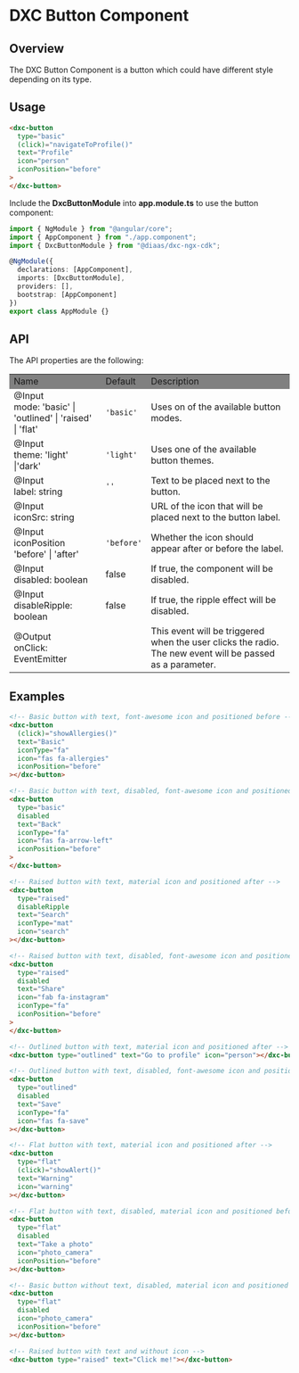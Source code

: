 # DXC Button Component

## Overview

The DXC Button Component is a button which could have different style depending on its type.

## Usage

```html
<dxc-button
  type="basic"
  (click)="navigateToProfile()"
  text="Profile"
  icon="person"
  iconPosition="before"
>
</dxc-button>
```

Include the **DxcButtonModule** into **app.module.ts** to use the button component:

```ts
import { NgModule } from "@angular/core";
import { AppComponent } from "./app.component";
import { DxcButtonModule } from "@diaas/dxc-ngx-cdk";

@NgModule({
  declarations: [AppComponent],
  imports: [DxcButtonModule],
  providers: [],
  bootstrap: [AppComponent]
})
export class AppModule {}
```

## API

The API properties are the following:

<table>
    <tr style="background-color: grey">
        <td>Name</td>
        <td>Default</td>
        <td>Description</td>
    </tr>
    <tr>
        <td>@Input<br>mode: 'basic' | 'outlined' | 'raised' | 'flat'</td>
        <td><code>'basic'</code></td>
        <td>Uses on of the available button modes.</td>
    </tr>
    <tr>
        <td>@Input<br>theme: 'light' |'dark'</td>
        <td><code>'light'</code></td>
        <td>Uses one of the available button themes.</td>
    </tr>
    <tr>
        <td>@Input<br>label: string</td>
        <td><code>''</code></td>
        <td>Text to be placed next to the button.</td>
    </tr>
    <tr>
        <td>@Input<br>iconSrc: string</td>
        <td></td>
        <td>URL of the icon that will be placed next to the button label.</td>
    </tr>
    <tr>
        <td>@Input<br>iconPosition 'before' | 'after'</td>
        <td><code>'before'</code></td>
        <td>Whether the icon should appear after or before the label.</td>
    </tr>
    <tr>
        <td>@Input<br>disabled: boolean</td>
        <td>false</td>
        <td>If true, the component will be disabled.</td>
    </tr>
    <tr>
        <td>@Input<br>disableRipple: boolean</td>
        <td>false</td>
        <td>If true, the ripple effect will be disabled.</td>
    </tr>
      <tr>
        <td>@Output<br>onClick: EventEmitter</td>
        <td></td>
        <td>This event will be triggered when the user clicks the radio. The new event will be passed as a parameter.</td>
    </tr>
</table>

## Examples

```html
<!-- Basic button with text, font-awesome icon and positioned before -->
<dxc-button
  (click)="showAllergies()"
  text="Basic"
  iconType="fa"
  icon="fas fa-allergies"
  iconPosition="before"
></dxc-button>

<!-- Basic button with text, disabled, font-awesome icon and positioned before -->
<dxc-button
  type="basic"
  disabled
  text="Back"
  iconType="fa"
  icon="fas fa-arrow-left"
  iconPosition="before"
>
</dxc-button>

<!-- Raised button with text, material icon and positioned after -->
<dxc-button
  type="raised"
  disableRipple
  text="Search"
  iconType="mat"
  icon="search"
></dxc-button>

<!-- Raised button with text, disabled, font-awesome icon and positioned before -->
<dxc-button
  type="raised"
  disabled
  text="Share"
  icon="fab fa-instagram"
  iconType="fa"
  iconPosition="before"
>
</dxc-button>

<!-- Outlined button with text, material icon and positioned after -->
<dxc-button type="outlined" text="Go to profile" icon="person"></dxc-button>

<!-- Outlined button with text, disabled, font-awesome icon and positioned after -->
<dxc-button
  type="outlined"
  disabled
  text="Save"
  iconType="fa"
  icon="fas fa-save"
></dxc-button>

<!-- Flat button with text, material icon and positioned after -->
<dxc-button
  type="flat"
  (click)="showAlert()"
  text="Warning"
  icon="warning"
></dxc-button>

<!-- Flat button with text, disabled, material icon and positioned before -->
<dxc-button
  type="flat"
  disabled
  text="Take a photo"
  icon="photo_camera"
  iconPosition="before"
></dxc-button>

<!-- Basic button without text, disabled, material icon and positioned before -->
<dxc-button
  type="flat"
  disabled
  icon="photo_camera"
  iconPosition="before"
></dxc-button>

<!-- Raised button with text and without icon -->
<dxc-button type="raised" text="Click me!"></dxc-button>
```
